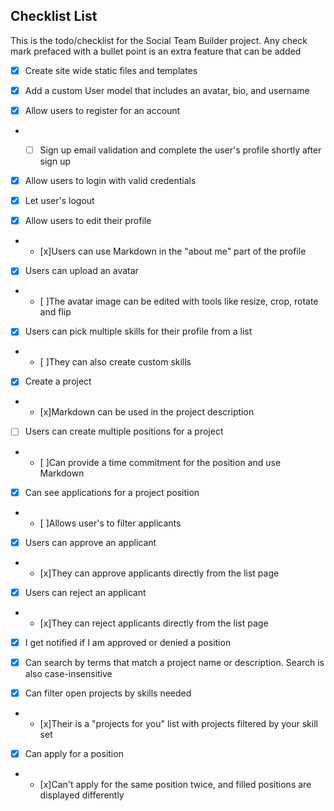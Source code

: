 ## Checklist List

This is the todo/checklist for the Social Team Builder project. Any check mark
prefaced with a bullet point is an extra feature that can be added

- [x] Create site wide static files and templates

- [x] Add a custom User model that includes an avatar, bio, and username

- [x] Allow users to register for an account
* - [ ] Sign up email validation and complete the user's profile shortly
after sign up


- [x] Allow users to login with valid credentials

- [x] Let user's logout

- [x] Allow users to edit their profile
* - [x]Users can use Markdown in the "about me" part of the profile


- [x] Users can upload an avatar
* - [ ]The avatar image can be edited with tools like resize, crop, rotate and flip


- [x] Users can pick multiple skills for their profile from a list
* - [ ]They can also create custom skills


- [x] Create a project
* - [x]Markdown can be used in the project description


- [ ] Users can create multiple positions for a project
* - [ ]Can provide a time commitment for the position and use Markdown


- [x] Can see applications for a project position
* - [ ]Allows user's to filter applicants


- [x] Users can approve an applicant
* - [x]They can approve applicants directly from the list page


- [x] Users can reject an applicant
* - [x]They can reject applicants directly from the list page


- [x] I get notified if I am approved or denied a position

- [x] Can search by terms that match a project name or description. Search is also case-insensitive

- [x] Can filter open projects by skills needed
* - [x]Their is a "projects for you" list with projects filtered by your skill set


- [x] Can apply for a position
* - [x]Can't apply for the same position twice, and filled positions are
displayed differently